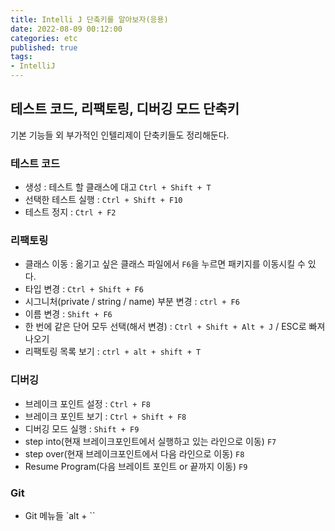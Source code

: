 ```yaml
---
title: Intelli J 단축키를 알아보자(응용)   
date: 2022-08-09 00:12:00
categories: etc 
published: true 
tags:
- IntelliJ  
---
```


## 테스트 코드, 리팩토링, 디버깅 모드 단축키     
기본 기능들 외 부가적인 인텔리제이 단축키들도 정리해둔다.  


### 테스트 코드

- 생성 : 테스트 할 클래스에 대고 `Ctrl + Shift + T`
- 선택한 테스트 실행 : `Ctrl + Shift + F10`
- 테스트 정지 : `Ctrl + F2`

### 리팩토링

- 클래스 이동 : 옮기고 싶은 클래스 파일에서 `F6`을 누르면 패키지를 이동시킬 수 있다.
- 타입 변경 : `Ctrl + Shift + F6`
- 시그니처(private / string / name) 부분 변경 : `ctrl + F6`
- 이름 변경 : `Shift + F6`
- 한 번에 같은 단어 모두 선택(해서 변경) : `Ctrl + Shift + Alt + J` / ESC로 빠져나오기
- 리팩토링 목록 보기 : `ctrl + alt + shift + T`

### 디버깅

- 브레이크 포인트 설정 : `Ctrl + F8`
- 브레이크 포인트 보기 : `Ctrl + Shift + F8`
- 디버깅 모드 실행 : `Shift + F9`
- step into(현재 브레이크포인트에서 실행하고 있는 라인으로 이동) `F7`
- step over(현재 브레이크포인트에서 다음 라인으로 이동) `F8`
- Resume Program(다음 브레이트 포인트 or 끝까지 이동) `F9`

### Git

- Git 메뉴들 `alt + ``